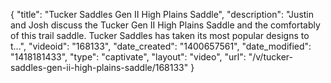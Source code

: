 {
    "title": "Tucker Saddles Gen II High Plains Saddle",
    "description": "Justin and Josh discuss the Tucker Gen II High Plains Saddle and the comfortably of this trail saddle. Tucker Saddles has taken its most popular designs to t...",
    "videoid": "168133",
    "date_created": "1400657561",
    "date_modified": "1418181433",
    "type": "captivate",
    "layout": "video",
    "url": "\/v\/tucker-saddles-gen-ii-high-plains-saddle\/168133"
}